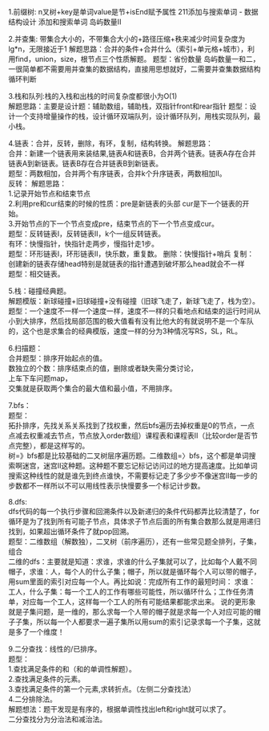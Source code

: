 1.前缀树: n叉树+key是单词value是节+isEnd赋予属性 211添加与搜索单词 - 数据结构设计   添加和搜索单词    岛屿数量II   

2.并查集: 带集合大小的，不带集合大小的+路径压缩+秩来减少时间复杂度为lg*n，无限接近于1
  解题思路：合并的条件+合并什么（索引+单元格+城市），利用find，union，size，根节点三个性质解题。 
  题型：省份数量 岛屿数量一和二，一很简单都不需要用并查集的数据结构，直接用思想就好，二需要并查集数据结构循环判断   

3.栈和队列:栈的入栈和出栈的时间复杂度都很小为O(1)   
  解题思路：主要是设计题：辅助数组，辅助栈，双指针front和rear指针
  题型：设计一个支持增量操作的栈，设计循环双端队列，设计循环队列，用栈实现队列，最小栈。  

4.链表：合并，反转，删除，有环，复制，结构转换。 
  解题思路：    
  合并：新建一个链表用来装结果,链表A和链表B，合并两个链表。链表A存在合并链表A到新链表。链表B存在合并链表B到新链表。  
  题型：两数相加，合并两个有序链表，合并k个升序链表，两数相加II。     
  反转： 
  解题思路：  
  1.记录开始节点和结束节点    
  2.利用pre和cur结束的时候的性质：pre是新链表的头部 cur是下一个链表的开始。      
  3.开始节点的下一个节点变成pre，结束节点的下一个节点变成cur。   
  题型：反转链表I，反转链表II，k个一组反转链表。  
  有环：快慢指针，快指针走两步，慢指针走1步。   
  题型：环形链表I，环形链表II，快乐数，重复数。 
  删除：快慢指针+哨兵
  复制：创建新的链表存储head特别是就链表的指针遭遇到破坏那么head就会不一样   
  题型：相交链表。  

5.栈：碰撞经典题。      
  解题模版：新球碰撞+旧球碰撞+没有碰撞（旧球飞走了，新球飞走了，栈为空）。           
  题型：一个速度不一样一个速度一样，速度不一样的只看地点和结束的运行时间从小到大排序，然后找局部范围的极大值看有没有比他大的有就说明不是一个车队的，这个也是求集合的经典模版，速度一样的分为3种情况写RS，SL，RL。  

6.扫描题：     
合并题型：排序开始起点的值。         
数独立的个数：排序结束点的值，删除或者缺失需分类讨论，           
上车下车问题map，      
交集就是获取两个集合的最大值和最小值，不用排序。             

7.bfs：     
题型：      
拓扑排序，先找关系关系找到了找权重，然后bfs遍历去掉权重是0的节点，一点点减去权重减去节点，节点放入order数组）课程表和课程表II（比较order是否节点完整），都是这样写的。      
树=》bfs都是比较基础的二叉树层序遍历题。二维数组=〉bfs，这个都是单词搜索啊迷宫，迷宫II这种题。这种题不要忘记标记访问过的地方提高速度。比如单词搜索这种线性的就是谁先到终点谁快，不需要标记走了多少步不像迷宫II每一步的步数都不一样所以不可以用线性表示快慢要多一个标记计步数。    

8.dfs:       
dfs代码的每一个执行步骤和回溯条件以及新递归的条件代码都弄比较清楚了，for循环是为了找到所有可能子节点，具体求子节点后面的所有集合数那么就是用递归找到，如果超出循环条件了就pop回溯。      
题型：二维数组（解数独），二叉树（前序遍历），还有一些常见题全排列，子集，组合      
二维的dfs：主要就是知道：求谁，求谁的什么子集就可以了，比如每个人戴不同帽子，求谁：人，每个人的什么子集；帽子，所以就是循环每个人可以带的帽子，用sum里面的索引对应每一个人。再比如说：完成所有工作的最短时间： 求谁：工人，什么子集：每一个工人的工作有哪些可能性，所以循环什么；工作任务清单，对应每一个工人，这样每一个工人的所有可能结果都能求出来。 说的更形象就是子集问题，是一维的，那么求每一个人带的帽子就是求每一个人对应可能的帽子子集，所以每一个人都要求一遍子集所以用sum的索引记录求每一个子集，这就是多了一个维度！     

9.二分查找：线性的/已排序。        
  题型：   
  1.查找满足条件的和（和的单调性解题）。                      
  2.查找满足条件的元素。       
  3.查找满足条件的第一个元素,求转折点。（左侧二分查找法）         
  4.二分排除法。        
  解题想法：题干发现是有序的，根据单调性找出left和right就可以求了。            
  二分查找分为分治法和减治法。                   
  
